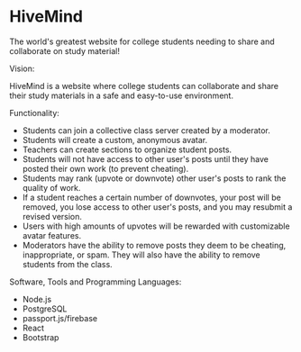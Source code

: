 # HiveMind
The world's greatest website for college students needing to share and collaborate on study material!

Vision: 

HiveMind is a website where college students can collaborate and share their study materials in a safe and easy-to-use environment.

Functionality: 
- Students can join a collective class server created by a moderator.
- Students will create a custom, anonymous avatar. 
- Teachers can create sections to organize student posts.
- Students will not have access to other user's posts until they have posted their own work (to prevent cheating).
- Students may rank (upvote or downvote) other user's posts to rank the quality of work.
- If a student reaches a certain number of downvotes, your post will be removed, you lose access to other user's posts, and you may resubmit a revised version.
- Users with high amounts of upvotes will be rewarded with customizable avatar features.
- Moderators have the ability to remove posts they deem to be cheating, inappropriate, or spam. They will also have the ability to remove students from the class.

Software, Tools and Programming Languages:
- Node.js
- PostgreSQL
- passport.js/firebase
- React
- Bootstrap 
